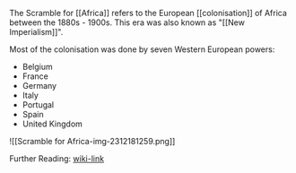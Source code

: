 The Scramble for [[Africa]] refers to the European [[colonisation]] of Africa between the 1880s - 1900s. This era was also known as "[[New Imperialism]]". 


Most of the colonisation was done by seven Western European powers:
- Belgium
- France
- Germany
- Italy
- Portugal
- Spain
- United Kingdom

![[Scramble for Africa-img-2312181259.png]]

Further Reading: [wiki-link](https://en.wikipedia.org/wiki/Scramble_for_Africa?useskin=vector)
